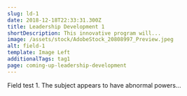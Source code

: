 ```yaml
---
slug: ld-1
date: 2018-12-18T22:33:31.300Z
title: Leadership Development 1
shortDescription: This innovative program will...
image: /assets/stock/AdobeStock_20808997_Preview.jpeg
alt: field-1
template: Image Left
additionalTags: tag1
page: coming-up-leadership-development
---
```


Field test 1.  The subject appears to have abnormal powers...
